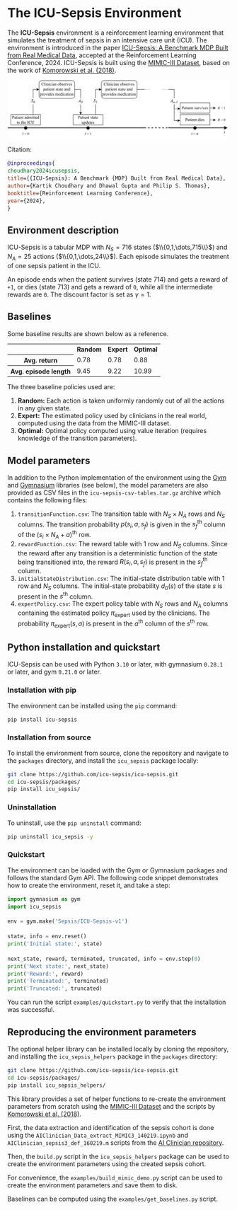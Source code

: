# The ICU-Sepsis Environment

The **ICU-Sepsis** environment is a reinforcement learning environment that
simulates the treatment of sepsis in an intensive care unit (ICU). The
environment is introduced in the paper
[ICU-Sepsis: A Benchmark MDP Built from Real Medical Data](https://arxiv.org/abs/2406.05646), accepted at the 
Reinforcement Learning Conference, 2024. ICU-Sepsis is built using 
the [MIMIC-III Dataset](https://physionet.org/content/mimiciii/1.4/),
based on the work of
[Komorowski et al. (2018)](https://www.nature.com/articles/s41591-018-0213-5).

![ICU-Sepsis Environment](assets/sepsis-fig-timeline.png)

Citation:
```bibtex
@inproceedings{
choudhary2024icusepsis,
title={{ICU-Sepsis}: A Benchmark {MDP} Built from Real Medical Data},
author={Kartik Choudhary and Dhawal Gupta and Philip S. Thomas},
booktitle={Reinforcement Learning Conference},
year={2024},
}
```

## Environment description

ICU-Sepsis is a tabular MDP with $N_S = 716$ states ($\\{0,1,\dots,715\\}$) and $N_A = 25$ actions ($\\{0,1,\dots,24\\}$).
Each episode simulates the treatment of one sepsis patient in the ICU.

An episode ends when the patient survives (state $714$) and gets a reward of `+1`, or dies (state $713$) and gets a reward
of `0`, while all the intermediate rewards are `0`. The discount factor is set as $\gamma = 1$.

## Baselines

Some baseline results are shown below as a reference.

<table>
  <tr>
    <th></th>
    <th>Random</th>
    <th>Expert</th>
    <th>Optimal</th>
  </tr>
  <tr>
    <th>Avg. return</th>
    <td>0.78</td>
    <td>0.78</td>
    <td>0.88</td>
  </tr>
  <tr>
    <th>Avg. episode length</th>
    <td>9.45</td>
    <td>9.22</td>
    <td>10.99</td>
  </tr>
</table>

The three baseline policies used are:
1. **Random:** Each action is taken uniformly randomly out of all the actions in any given state.
2. **Expert:** The estimated policy used by clinicians in the real world, computed using the data from the MIMIC-III dataset.
3. **Optimal:** Optimal policy computed using value iteration (requires knowledge of the transition parameters).

## Model parameters

In addition to the Python implementation of the environment using the [Gym](https://www.gymlibrary.dev/) and
[Gymnasium](https://gymnasium.farama.org/) libraries (see below), the model parameters are also provided as CSV files
in the `icu-sepsis-csv-tables.tar.gz` archive which contains the following files:

1. `transitionFunction.csv`: The transition table with $N_S \times N_A$ rows and $N_S$ columns. The transition probability $p(s_i,a,s_f)$
   is given in the $s_f^{\text{th}}$ column of the $(s_i \times N_A + a)^{\text{th}}$ row.
2. `rewardFunction.csv`: The reward table with $1$ row and $N_S$ columns. Since the reward after any transition is a deterministic function
   of the state being transitioned into, the reward $R(s_i,a,s_f)$ is present in the $s_f^{\text{th}}$ column.
3. `initialStateDistribution.csv`: The initial-state distribution table with $1$ row and $N_S$ columns. The initial-state probability $d_0(s)$
   of the state $s$ is present in the $s^{\text{th}}$ column.
4. `expertPolicy.csv`: The expert policy table with $N_S$ rows and $N_A$ columns containing the estimated policy $\pi_{\text{expert}}$ used
   by the clinicians. The probability $\pi_{\text{expert}}(s, a)$ is present in the $a^{\text{th}}$ column of the $s^{\text{th}}$ row.

## Python installation and quickstart

ICU-Sepsis can be used with Python `3.10` or later, with gymnasium `0.28.1` or
later, and gym `0.21.0` or later.


### Installation with pip

The environment can be installed using the `pip` command:

```bash
pip install icu-sepsis
```

### Installation from source

To install the environment from source, clone the repository and navigate to
the `packages` directory, and install the `icu_sepsis` package locally:

```bash
git clone https://github.com/icu-sepsis/icu-sepsis.git
cd icu-sepsis/packages/
pip install icu_sepsis/
```

### Uninstallation

To uninstall, use the `pip uninstall` command:

```bash
pip uninstall icu_sepsis -y
```

### Quickstart

The environment can be loaded with the Gym or Gymnasium packages and follows
the standard Gym API. The following code snippet demonstrates how to create
the environment, reset it, and take a step:

```python
import gymnasium as gym
import icu_sepsis

env = gym.make('Sepsis/ICU-Sepsis-v1')

state, info = env.reset()
print('Initial state:', state)

next_state, reward, terminated, truncated, info = env.step(0)
print('Next state:', next_state)
print('Reward:', reward)
print('Terminated:', terminated)
print('Truncated:', truncated)
```

You can run the script `examples/quickstart.py` to verify that the
installation was successful.

## Reproducing the environment parameters

The optional helper library can be installed locally by cloning the repository,
and installing the `icu_sepsis_helpers` package in the `packages` directory:

```bash
git clone https://github.com/icu-sepsis/icu-sepsis.git
cd icu-sepsis/packages/
pip install icu_sepsis_helpers/
```

This library provides a set of helper functions to re-create the environment
parameters from scratch using the 
[MIMIC-III Dataset](https://physionet.org/content/mimiciii/1.4/) and the scripts
by
[Komorowski et al. (2018)](https://github.com/matthieukomorowski/AI_Clinician).

First, the data extraction and identification of the sepsis cohort is done
using the `AIClinician_Data_extract_MIMIC3_140219.ipynb` and
`AIClinician_sepsis3_def_160219.m` scripts from the
[AI Clinician repository](https://github.com/matthieukomorowski/AI_Clinician).

Then, the `build.py` script in the `icu_sepsis_helpers` package can be used to
create the environment parameters using the created sepsis cohort.

For convenience, the `examples/build_mimic_demo.py` script can be used to
create the environment parameters and save them to disk.

Baselines can be computed using the `examples/get_baselines.py` script.

